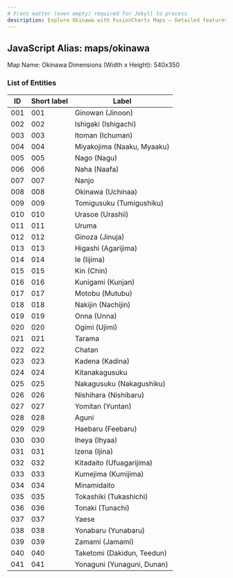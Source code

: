 ```yaml
---
# Front matter (even empty) required for Jekyll to process
description: Explore Okinawa with FusionCharts Maps – Detailed features for seamless integration. Try now & enhance your data visualization today! 
---
```


## JavaScript Alias: maps/okinawa

Map Name: Okinawa
Dimensions (Width x Height): 540x350





### List of Entities

ID | Short label | Label
---|---|---|
001|001|Ginowan (Jinoon)
002|002|Ishigaki (Ishigachi)
003|003|Itoman (Ichuman)
004|004|Miyakojima (Naaku, Myaaku)
005|005|Nago (Nagu)
006|006|Naha (Naafa)
007|007|Nanjo
008|008|Okinawa (Uchinaa)
009|009|Tomigusuku (Tumigushiku)
010|010|Urasoe (Urashii)
011|011|Uruma
012|012|Ginoza (Jinuja)
013|013|Higashi (Agarijima)
014|014|Ie (Iijima)
015|015|Kin (Chin)
016|016|Kunigami (Kunjan)
017|017|Motobu (Mutubu)
018|018|Nakijin (Nachijin)
019|019|Onna (Unna)
020|020|Ogimi (Ujimi)
021|021|Tarama
022|022|Chatan
023|023|Kadena (Kadina)
024|024|Kitanakagusuku
025|025|Nakagusuku (Nakagushiku)
026|026|Nishihara (Nishibaru)
027|027|Yomitan (Yuntan)
028|028|Aguni
029|029|Haebaru (Feebaru)
030|030|Iheya (Ihyaa)
031|031|Izena (Ijina)
032|032|Kitadaito (Ufuagarijima)
033|033|Kumejima (Kumijima)
034|034|Minamidaito
035|035|Tokashiki (Tukashichi)
036|036|Tonaki (Tunachi)
037|037|Yaese
038|038|Yonabaru (Yunabaru)
039|039|Zamami (Jamami)
040|040|Taketomi (Dakidun, Teedun)
041|041|Yonaguni (Yunaguni, Dunan)
